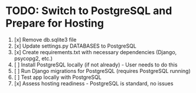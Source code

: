 # TODO: Switch to PostgreSQL and Prepare for Hosting

1. [x] Remove db.sqlite3 file
2. [x] Update settings.py DATABASES to PostgreSQL
3. [x] Create requirements.txt with necessary dependencies (Django, psycopg2, etc.)
4. [ ] Install PostgreSQL locally (if not already) - User needs to do this
5. [ ] Run Django migrations for PostgreSQL (requires PostgreSQL running)
6. [ ] Test app locally with PostgreSQL
7. [x] Assess hosting readiness - PostgreSQL is standard, no issues
